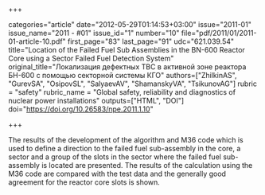 +++

categories="article"
date="2012-05-29T01:14:53+03:00"
issue="2011-01"
issue_name="2011 - #01"
issue_id="1"
number="10"
file="pdf/2011/01/2011-01-article-10.pdf"
first_page="83"
last_page="91"
udc="621.039.54"
title="Location of the Failed Fuel Sub	Assemblies in the BN-600 Reactor Core using a Sector Failed Fuel Detection System"
original_title="Локализация дефектных ТВС в активной зоне реактора БН-600 с помощью секторной системы КГО"
authors=["ZhilkinAS", "GurevSA", "OsipovSL", "SalyaevAV", "ShamanskyVA", "TsikunovAG"]
rubric = "safety"
rubric_name = "Global safety, reliability and diagnostics of nuclear power installations"
outputs=["HTML", "DOI"]
doi="https://doi.org/10.26583/npe.2011.1.10"

+++

The results of the development of the algorithm and M36 code which is used to define a direction to the failed fuel sub-assembly in the core, a sector and a group of the slots in the sector where the failed fuel sub-assembly is located are presented. The results of the calculation using the M36 code are compared with the test data and the generally good agreement for the reactor core slots is shown.